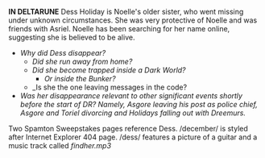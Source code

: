 **IN DELTARUNE** Dess Holiday is <a onclick="loadFile('Noelle Holiday.md')">Noelle</a>'s older sister, who went missing under unknown circumstances. She was very protective of Noelle and was friends with <a onclick="loadFile('Asriel.md')">Asriel</a>. Noelle has been searching for her name online, suggesting she is believed to be alive.
- _Why did Dess disappear?_
	- _Did she run away from home?_
	- _Did she become trapped inside a Dark World?_
		- _Or inside the Bunker?_
	- _Is she the one leaving <a onclick="loadFile('Messages in the Code.md')">messages in the code</a>?
- _Was her disappearance relevant to other significant events shortly before the start of DR? Namely, <a onclick="loadFile('Asgore.md')">Asgore</a> leaving his post as police chief, Asgore and <a onclick="loadFile('Toriel.md')">Toriel</a> divorcing and Holidays falling out with Dreemurs._

Two Spamton Sweepstakes pages reference Dess. 
/december/ is styled after Internet Explorer 404 page.
/dess/ features a picture of a guitar and a music track called _findher.mp3_
